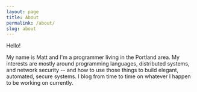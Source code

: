 ```yaml
---
layout: page
title: About
permalink: /about/
slug: about
---
```

Hello!

My name is Matt and I'm a programmer living in the Portland area.  My interests are mostly around programming languages, distributed systems, and network security -- and how to use those things to build elegant, automated, secure systems.  I blog from time to time on whatever I happen to be working on currently.
